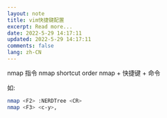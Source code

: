 ```yaml
---
layout: note
title: vim快捷键配置
excerpt: Read more...
date: 2022-5-29 14:17:11
updated: 2022-5-29 14:17:11
comments: false
lang: zh-CN
---
```


nmap 指令
nmap shortcut order nmap + 快捷键 + 命令

如:
```sh
nmap <F2> :NERDTree <CR>
nmap <F3> <c-y>,
```
  